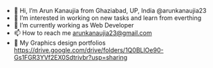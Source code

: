 - 👋 Hi, I’m Arun Kanaujia from Ghaziabad, UP, India @arunkanaujia23
- 👀 I’m interested in working on new tasks and learn from everthing
- 🌱 I’m currently working as Web Developer
- 📫 How to reach me arunkanaujia23@gmail.com
- 💼 My Graphics design portfolios https://drive.google.com/drive/folders/1Q0BLlOe90-Gs1FGR3YVf2EX0Sdtrivbr?usp=sharing
<!---
A-Kumar23/A-Kumar23 is a ✨ special ✨ repository because its `README.md` (this file) appears on your GitHub profile.
You can click the Preview link to take a look at your changes.
--->

